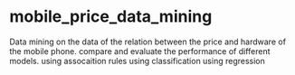 # mobile_price_data_mining

Data mining on the data of the relation between the price and hardware of the mobile phone.
compare and evaluate the performance of different models. 
using assocaition rules
using classification
using regression
